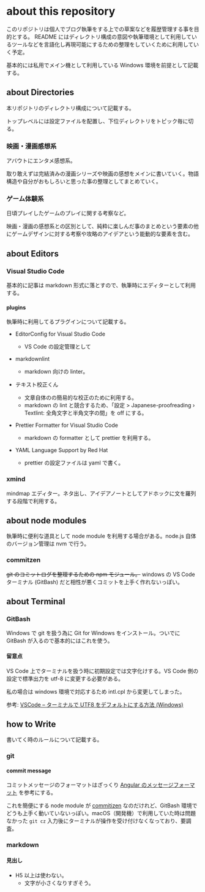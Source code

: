 # about this repository

このリポジトリは個人でブログ執筆をする上での草案などを履歴管理する事を目的とする。
README にはディレクトリ構成の意図や執筆環境として利用しているツールなどを言語化し再現可能にするための整理をしていくために利用していく予定。

基本的には私用でメイン機として利用している Windows 環境を前提として記載する。

## about Directories

本リポジトリのディレクトリ構成について記載する。

トップレベルには設定ファイルを配置し、下位ディレクトリをトピック毎に切る。

### 映画・漫画感想系

アバウトにエンタメ感想系。

取り敢えずは完結済みの漫画シリーズや映画の感想をメインに書いていく。物語構造や自分がおもしろいと思った事の整理としてまとめていく。

### ゲーム体験系

日頃プレイしたゲームのプレイに関する考察など。

映画・漫画の感想系との区別として、純粋に楽しんだ事のまとめという要素の他にゲームデザインに対する考察や攻略のアイデアという能動的な要素を含む。

## about Editors

### Visual Studio Code

基本的に記事は markdown 形式に落とすので、執筆時にエディターとして利用する。

#### plugins

執筆時に利用してるプラグインについて記載する。

- EditorConfig for Visual Studio Code

  - VS Code の設定管理として

- markdownlint

  - markdown 向けの linter。

- テキスト校正くん

  - 文章自体のの簡易的な校正のために利用する。
  - markdown の lint と競合するため、「設定 > Japanese-proofreading › Textlint: 全角文字と半角文字の間」を off にする。

- Prettier Formatter for Visual Studio Code

  - markdown の formatter として prettier を利用する。

- YAML Language Support by Red Hat
  - prettier の設定ファイルは yaml で書く。

### xmind

mindmap エディター。ネタ出し、アイデアノートとしてアドホックに文を羅列する段階で利用する。

## about node modules

執筆時に便利な道具として node module を利用する場合がある。node.js 自体のバージョン管理は nvm で行う。

### commitzen

~~git のコミットログを整理するための npm モジュール。~~
windows の VS Code ターミナル (GitBash) だと相性が悪くコミットを上手く作れないっぽい。

## about Terminal

### GitBash

Windows で git を扱う為に Git for Windows をインストール。ついでに GitBash が入るので基本的にはこれを使う。

#### 留意点

VS Code 上でターミナルを扱う時に初期設定では文字化けする。VS Code 側の設定で標準出力を utf-8 に変更する必要がある。

私の場合は windows 環境で対応するため intl.cpl から変更してしまった。

参考: [VSCode – ターミナルで UTF8 をデフォルトにする方法 (Windows)](https://pystyle.info/vscode-change-default-encoding-of-terminal-to-utf8/#outline__3)

## how to Write

書いてく時のルールについて記載する。

### git

#### commit message

コミットメッセージのフォーマットはざっくり [Angular のメッセージフォーマット](https://gist.github.com/brianclements/841ea7bffdb01346392c#type) を参考にする。

これを簡便にする node module が [commitizen](https://www.npmjs.com/package/commitizen) なのだけれど、GitBash 環境でどうも上手く動いていないっぽい。macOS（開発機）で利用していた時は問題なかった `git cz` 入力後にターミナルが操作を受け付けなくなっており、要調査。

### markdown

#### 見出し

- H5 以上は使わない。
  - 文字が小さくなりすぎそう。

